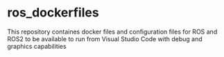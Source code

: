 # ros_dockerfiles
This repository containes docker files and configuration files for ROS and ROS2 to be available to run from Visual Studio Code with debug and graphics capabilities
